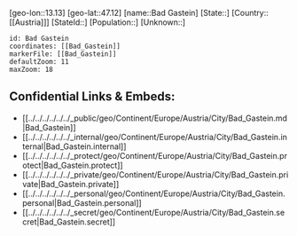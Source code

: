 ﻿---
location: [47.12,13.13]
mapzoom: [7,12] 
mapmarker: city 
type: City
tags:
- geo/City


SpocWebEntityId: 28963
isDeleted: false
confidential: public

---
[geo-lon::13.13]
[geo-lat::47.12]
[name::Bad Gastein]
[State::]
[Country::[[Austria]]]
[StateId::]
[Population::]
[Unknown::]


```leaflet
id: Bad Gastein
coordinates: [[Bad_Gastein]]
markerFile: [[Bad_Gastein]]
defaultZoom: 11 
maxZoom: 18
```


## Confidential Links & Embeds: 
- [[../../../../../../_public/geo/Continent/Europe/Austria/City/Bad_Gastein.md|Bad_Gastein]] 
- [[../../../../../../_internal/geo/Continent/Europe/Austria/City/Bad_Gastein.internal|Bad_Gastein.internal]] 
- [[../../../../../../_protect/geo/Continent/Europe/Austria/City/Bad_Gastein.protect|Bad_Gastein.protect]] 
- [[../../../../../../_private/geo/Continent/Europe/Austria/City/Bad_Gastein.private|Bad_Gastein.private]] 
- [[../../../../../../_personal/geo/Continent/Europe/Austria/City/Bad_Gastein.personal|Bad_Gastein.personal]] 
- [[../../../../../../_secret/geo/Continent/Europe/Austria/City/Bad_Gastein.secret|Bad_Gastein.secret]] 
